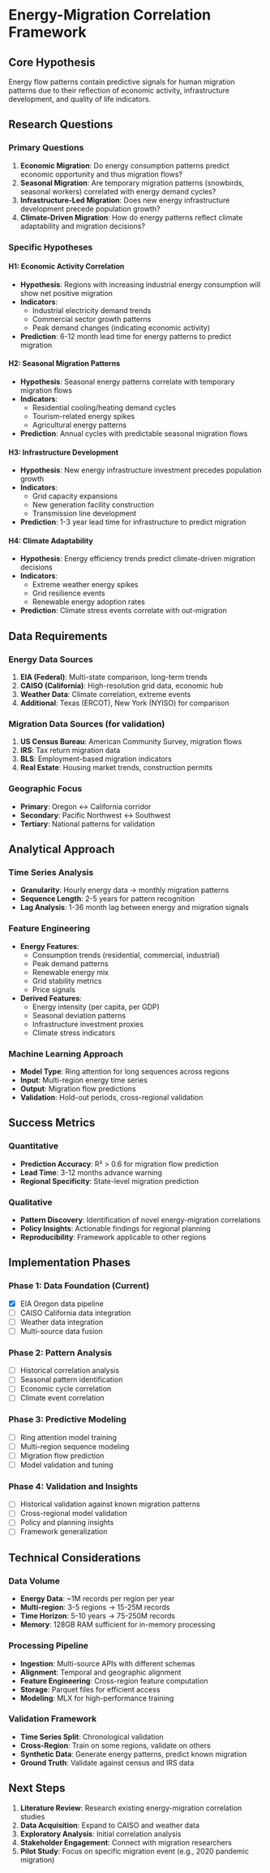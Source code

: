 # Energy-Migration Correlation Framework

## Core Hypothesis

Energy flow patterns contain predictive signals for human migration patterns due to their reflection of economic activity, infrastructure development, and quality of life indicators.

## Research Questions

### Primary Questions

1. **Economic Migration**: Do energy consumption patterns predict economic opportunity and thus migration flows?
2. **Seasonal Migration**: Are temporary migration patterns (snowbirds, seasonal workers) correlated with energy demand cycles?
3. **Infrastructure-Led Migration**: Does new energy infrastructure development precede population growth?
4. **Climate-Driven Migration**: How do energy patterns reflect climate adaptability and migration decisions?

### Specific Hypotheses

#### H1: Economic Activity Correlation

- **Hypothesis**: Regions with increasing industrial energy consumption will show net positive migration
- **Indicators**:
  - Industrial electricity demand trends
  - Commercial sector growth patterns
  - Peak demand changes (indicating economic activity)
- **Prediction**: 6-12 month lead time for energy patterns to predict migration

#### H2: Seasonal Migration Patterns

- **Hypothesis**: Seasonal energy patterns correlate with temporary migration flows
- **Indicators**:
  - Residential cooling/heating demand cycles
  - Tourism-related energy spikes
  - Agricultural energy patterns
- **Prediction**: Annual cycles with predictable seasonal migration flows

#### H3: Infrastructure Development

- **Hypothesis**: New energy infrastructure investment precedes population growth
- **Indicators**:
  - Grid capacity expansions
  - New generation facility construction
  - Transmission line development
- **Prediction**: 1-3 year lead time for infrastructure to predict migration

#### H4: Climate Adaptability

- **Hypothesis**: Energy efficiency trends predict climate-driven migration decisions
- **Indicators**:
  - Extreme weather energy spikes
  - Grid resilience events
  - Renewable energy adoption rates
- **Prediction**: Climate stress events correlate with out-migration

## Data Requirements

### Energy Data Sources

1. **EIA (Federal)**: Multi-state comparison, long-term trends
2. **CAISO (California)**: High-resolution grid data, economic hub
3. **Weather Data**: Climate correlation, extreme events
4. **Additional**: Texas (ERCOT), New York (NYISO) for comparison

### Migration Data Sources (for validation)

1. **US Census Bureau**: American Community Survey, migration flows
2. **IRS**: Tax return migration data
3. **BLS**: Employment-based migration indicators
4. **Real Estate**: Housing market trends, construction permits

### Geographic Focus

- **Primary**: Oregon ↔ California corridor
- **Secondary**: Pacific Northwest ↔ Southwest
- **Tertiary**: National patterns for validation

## Analytical Approach

### Time Series Analysis

- **Granularity**: Hourly energy data → monthly migration patterns
- **Sequence Length**: 2-5 years for pattern recognition
- **Lag Analysis**: 1-36 month lag between energy and migration signals

### Feature Engineering

- **Energy Features**:
  - Consumption trends (residential, commercial, industrial)
  - Peak demand patterns
  - Renewable energy mix
  - Grid stability metrics
  - Price signals
- **Derived Features**:
  - Energy intensity (per capita, per GDP)
  - Seasonal deviation patterns
  - Infrastructure investment proxies
  - Climate stress indicators

### Machine Learning Approach

- **Model Type**: Ring attention for long sequences across regions
- **Input**: Multi-region energy time series
- **Output**: Migration flow predictions
- **Validation**: Hold-out periods, cross-regional validation

## Success Metrics

### Quantitative

- **Prediction Accuracy**: R² > 0.6 for migration flow prediction
- **Lead Time**: 3-12 months advance warning
- **Regional Specificity**: State-level migration prediction

### Qualitative

- **Pattern Discovery**: Identification of novel energy-migration correlations
- **Policy Insights**: Actionable findings for regional planning
- **Reproducibility**: Framework applicable to other regions

## Implementation Phases

### Phase 1: Data Foundation (Current)

- [x] EIA Oregon data pipeline
- [ ] CAISO California data integration
- [ ] Weather data integration
- [ ] Multi-source data fusion

### Phase 2: Pattern Analysis

- [ ] Historical correlation analysis
- [ ] Seasonal pattern identification
- [ ] Economic cycle correlation
- [ ] Climate event correlation

### Phase 3: Predictive Modeling

- [ ] Ring attention model training
- [ ] Multi-region sequence modeling
- [ ] Migration flow prediction
- [ ] Model validation and tuning

### Phase 4: Validation and Insights

- [ ] Historical validation against known migration patterns
- [ ] Cross-regional model validation
- [ ] Policy and planning insights
- [ ] Framework generalization

## Technical Considerations

### Data Volume

- **Energy Data**: ~1M records per region per year
- **Multi-region**: 3-5 regions → 15-25M records
- **Time Horizon**: 5-10 years → 75-250M records
- **Memory**: 128GB RAM sufficient for in-memory processing

### Processing Pipeline

- **Ingestion**: Multi-source APIs with different schemas
- **Alignment**: Temporal and geographic alignment
- **Feature Engineering**: Cross-region feature computation
- **Storage**: Parquet files for efficient access
- **Modeling**: MLX for high-performance training

### Validation Framework

- **Time Series Split**: Chronological validation
- **Cross-Region**: Train on some regions, validate on others
- **Synthetic Data**: Generate energy patterns, predict known migration
- **Ground Truth**: Validate against census and IRS data

## Next Steps

1. **Literature Review**: Research existing energy-migration correlation studies
2. **Data Acquisition**: Expand to CAISO and weather data
3. **Exploratory Analysis**: Initial correlation analysis
4. **Stakeholder Engagement**: Connect with migration researchers
5. **Pilot Study**: Focus on specific migration event (e.g., 2020 pandemic migration)
